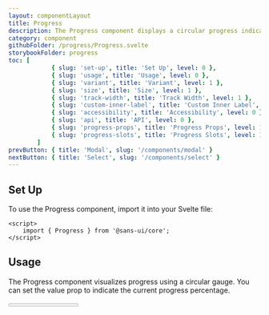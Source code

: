 ```yaml
---
layout: componentLayout
title: Progress
description: The Progress component displays a circular progress indicator, useful for showing the status of a task or operation. It is commonly used to represent an undetermined wait time or to visualize the progress of a process.
category: component
githubFolder: /progress/Progress.svelte
storybookFolder: progress
toc: [
			{ slug: 'set-up', title: 'Set Up', level: 0 },
			{ slug: 'usage', title: 'Usage', level: 0 },
			{ slug: 'variant', title: 'Variant', level: 1 },
			{ slug: 'size', title: 'Size', level: 1 },
			{ slug: 'track-width', title: 'Track Width', level: 1 },
			{ slug: 'custom-inner-label', title: 'Custom Inner Label', level: 1 },
			{ slug: 'accessibility', title: 'Accessibility', level: 0 },
			{ slug: 'api', title: 'API', level: 0 },
			{ slug: 'progress-props', title: 'Progress Props', level: 1 },
			{ slug: 'progress-slots', title: 'Progress Slots', level: 1 },
		]
prevButton: { title: 'Modal', slug: '/components/modal' }
nextButton: { title: 'Select', slug: '/components/select' }
---
```


<script>
	import { Progress } from '$lib';
	import { PropertyTable, SlotTable, CodeBlockWrapper, AccessibilityListItem }from "../../../mdsvex/components/index.ts"
	import * as Component from "../../../mdsvex/+layout.svelte"
	import { progressProps, progressSlots } from "./progress-props.ts"

</script>

## Set Up

To use the Progress component, import it into your Svelte file:

<CodeBlockWrapper>

```svelte
<script>
	import { Progress } from '@sans-ui/core';
</script>
```

</CodeBlockWrapper>

## Usage

The Progress component visualizes progress using a circular gauge. You can set the value prop to indicate the current progress percentage.

<Progress value={70} />

<CodeBlockWrapper>

```svelte
<script>
	import { Progress } from '@sans-ui/core';
</script>

<Progress value={70} />
```

</CodeBlockWrapper>

## Variant

Use the `variant` prop to change the color theme of the Progress component. The available variants include primary, secondary, success, warning, and danger.

<div class="flex flex-row gap-2">
	<Progress variant="primary" />
	<Progress variant="secondary" />
	<Progress variant="success" />
	<Progress variant="warning" />
	<Progress variant="danger" />
</div>

<CodeBlockWrapper>

```svelte
<script>
	import { Progress } from '@sans-ui/core';
</script>

<Progress variant="primary" />
<Progress variant="secondary" />
<Progress variant="success" />
<Progress variant="warning" />
<Progress variant="danger" />
```

</CodeBlockWrapper>

## Size

Adjust the size of the Progress component using the `size` prop, specified in pixels.

<Progress size={100} />

<CodeBlockWrapper>

```svelte
<script>
	import { Progress } from '@sans-ui/core';
</script>

<Progress size={100} />
```

</CodeBlockWrapper>

## Track Width

Customize the width of the progress track with the `trackWidth` prop, specified in pixels.

<Progress trackWidth={10} />

<CodeBlockWrapper>

```svelte
<script>
	import { Progress } from '@sans-ui/core';
</script>

<Progress size={10} />
```

</CodeBlockWrapper>

## Custom Inner Label

The `customInnerLabel` prop allows you to display a custom label inside the progress circle.

<Progress value={40} customInnerLabel="40 Mbps" />

<CodeBlockWrapper>

```svelte
<script>
	import { Progress } from '@sans-ui/core';
</script>

<Progress value={40} customInnerLabel="40 Mbps" />
```

</CodeBlockWrapper>

## Accessibility

<ul class="flex flex-col gap-3 ml-10 mt-4">
	<AccessibilityListItem>Exposed to assistive technology as a progress bar via ARIA.</AccessibilityListItem>
	<AccessibilityListItem>Internationalized number formatting as a percentage or value.</AccessibilityListItem>
	<AccessibilityListItem>Exposes the "aria-valuenow", "aria-valuemin", "aria-valuemax" and `aria-valuetext` `attributes`</AccessibilityListItem>
</ul>

## API

Progress provides APIs(Properties) that is necessary for you to configure a Progress compponent.

### Progress Props

<PropertyTable properties={progressProps} />

### Progress Slots

<SlotTable slots={progressSlots} />
